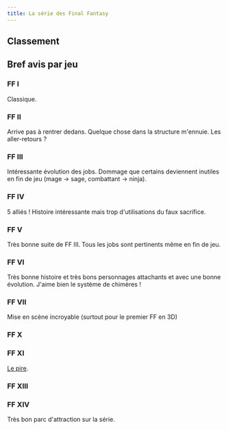 ```yaml
---
title: La série des Final Fantasy
---
```


## Classement

## Bref avis par jeu
### FF I
Classique.

### FF II
Arrive pas à rentrer dedans. Quelque chose dans la structure m'ennuie. Les aller-retours ?

### FF III
Intéressante évolution des jobs. Dommage que certains deviennent inutiles en fin de jeu (mage -> sage, combattant -> ninja).

### FF IV
5 alliés !
Histoire intéressante mais trop d'utilisations du faux sacrifice.

### FF V
Très bonne suite de FF III.
Tous les jobs sont pertinents même en fin de jeu.

### FF VI
Très bonne histoire et très bons personnages attachants et avec une bonne évolution.
J'aime bien le système de chimères !

### FF VII
Mise en scène incroyable (surtout pour le premier FF en 3D)

### FF X

### FF XI
[Le pire](FFXI/FFXI.md).

### FF XIII


### FF XIV
Très bon parc d'attraction sur la série.